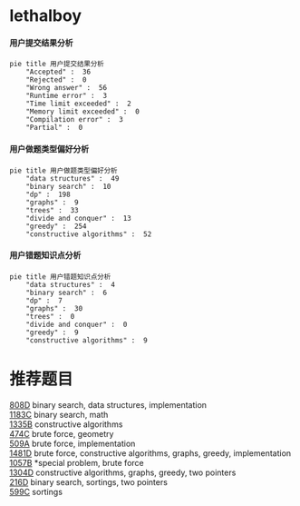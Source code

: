 # lethalboy

<!-- tabs:start -->



#### **用户提交结果分析**

```mermaid
pie title 用户提交结果分析
    "Accepted" :  36
    "Rejected" :  0
    "Wrong answer" :  56
    "Runtime error" :  3
    "Time limit exceeded" :  2
    "Memory limit exceeded" :  0
    "Compilation error" :  3
    "Partial" :  0
```

#### **用户做题类型偏好分析**

```mermaid
pie title 用户做题类型偏好分析
    "data structures" :  49
    "binary search" :  10
    "dp" :  198
    "graphs" :  9
    "trees" :  33
    "divide and conquer" :  13
    "greedy" :  254
    "constructive algorithms" :  52
```
#### **用户错题知识点分析**

```mermaid
pie title 用户错题知识点分析
    "data structures" :  4
    "binary search" :  6
    "dp" :  7
    "graphs" :  30
    "trees" :  0
    "divide and conquer" :  0
    "greedy" :  9
    "constructive algorithms" :  9
```



<!-- tabs:end -->
# 推荐题目
[808D](https://codeforces.com/contest/808/problem/D)		binary search,
                        data structures,
                        implementation		  
[1183C](https://codeforces.com/contest/1183/problem/C)		binary search,
                        math		  
[1335B](https://codeforces.com/contest/1335/problem/B)		constructive algorithms		  
[474C](https://codeforces.com/contest/474/problem/C)		brute force,
                        geometry		  
[509A](https://codeforces.com/contest/509/problem/A)		brute force,
                        implementation		  
[1481D](https://codeforces.com/contest/1481/problem/D)		brute force,
                        constructive algorithms,
                        graphs,
                        greedy,
                        implementation		  
[1057B](https://codeforces.com/contest/1057/problem/B)		*special problem,
                        brute force		  
[1304D](https://codeforces.com/contest/1304/problem/D)		constructive algorithms,
                        graphs,
                        greedy,
                        two pointers		  
[216D](https://codeforces.com/contest/216/problem/D)		binary search,
                        sortings,
                        two pointers		  
[599C](https://codeforces.com/contest/599/problem/C)		sortings		  
